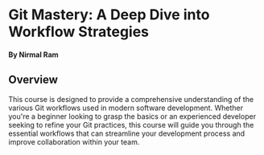 # Git Mastery: A Deep Dive into Workflow Strategies
#### By Nirmal Ram

## Overview
This course is designed to provide a comprehensive understanding of the various Git workflows used in modern software development. Whether you're a beginner looking to grasp the basics or an experienced developer seeking to refine your Git practices, this course will guide you through the essential workflows that can streamline your development process and improve collaboration within your team.
